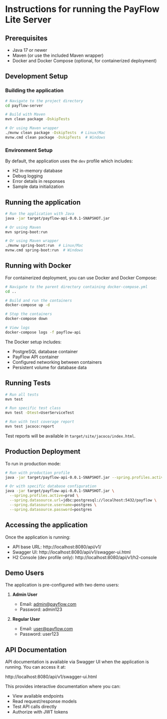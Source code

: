 # Instructions for running the PayFlow Lite Server

## Prerequisites

- Java 17 or newer
- Maven (or use the included Maven wrapper)
- Docker and Docker Compose (optional, for containerized deployment)

## Development Setup

### Building the application

```bash
# Navigate to the project directory
cd payflow-server

# Build with Maven
mvn clean package -DskipTests

# Or using Maven wrapper
./mvnw clean package -DskipTests  # Linux/Mac
mvnw.cmd clean package -DskipTests  # Windows
```

### Environment Setup

By default, the application uses the `dev` profile which includes:

- H2 in-memory database
- Debug logging
- Error details in responses
- Sample data initialization

## Running the application

```bash
# Run the application with Java
java -jar target/payflow-api-0.0.1-SNAPSHOT.jar

# Or using Maven
mvn spring-boot:run

# Or using Maven wrapper
./mvnw spring-boot:run  # Linux/Mac
mvnw.cmd spring-boot:run  # Windows
```

## Running with Docker

For containerized deployment, you can use Docker and Docker Compose:

```bash
# Navigate to the parent directory containing docker-compose.yml
cd ..

# Build and run the containers
docker-compose up -d

# Stop the containers
docker-compose down

# View logs
docker-compose logs -f payflow-api
```

The Docker setup includes:

- PostgreSQL database container
- PayFlow API container
- Configured networking between containers
- Persistent volume for database data

## Running Tests

```bash
# Run all tests
mvn test

# Run specific test class
mvn test -Dtest=UserServiceTest

# Run with test coverage report
mvn test jacoco:report
```

Test reports will be available in `target/site/jacoco/index.html`.

## Production Deployment

To run in production mode:

```bash
# Run with production profile
java -jar target/payflow-api-0.0.1-SNAPSHOT.jar --spring.profiles.active=prod

# Or with specific database configuration
java -jar target/payflow-api-0.0.1-SNAPSHOT.jar \
  --spring.profiles.active=prod \
  --spring.datasource.url=jdbc:postgresql://localhost:5432/payflow \
  --spring.datasource.username=postgres \
  --spring.datasource.password=postgres
```

## Accessing the application

Once the application is running:

- API base URL: http://localhost:8080/api/v1/
- Swagger UI: http://localhost:8080/api/v1/swagger-ui.html
- H2 Console (dev profile only): http://localhost:8080/api/v1/h2-console

## Demo Users

The application is pre-configured with two demo users:

1. **Admin User**

   - Email: admin@payflow.com
   - Password: admin123

2. **Regular User**
   - Email: user@payflow.com
   - Password: user123

## API Documentation

API documentation is available via Swagger UI when the application is running. You can access it at:

http://localhost:8080/api/v1/swagger-ui.html

This provides interactive documentation where you can:

- View available endpoints
- Read request/response models
- Test API calls directly
- Authorize with JWT tokens
